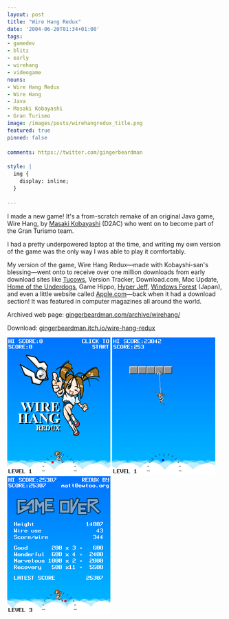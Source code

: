```yaml
---
layout: post
title: "Wire Hang Redux"
date: '2004-06-20T01:34+01:00'
tags:
- gamedev
- blitz
- early
- wirehang
- videogame
nouns:
- Wire Hang Redux
- Wire Hang
- Java
- Masaki Kobayashi
- Gran Turismo
image: /images/posts/wirehangredux_title.png
featured: true
pinned: false

comments: https://twitter.com/gingerbeardman

style: |
  img {
    display: inline;
  }

---
```


I made a new game! It's a from-scratch remake of an original Java game, Wire Hang, by [Masaki Kobayashi](https://www.mobygames.com/person/510170/masaki-kobayashi/) (D2AC) who went on to become part of the Gran Turismo team.

I had a pretty underpowered laptop at the time, and writing my own version of the game was the only way I was able to play it comfortably.

My version of the game, Wire Hang Redux—made with Kobayshi-san's blessing—went onto to receive over one million downloads from early download sites like [Tucows](https://en.wikipedia.org/wiki/Tucows), Version Tracker, Download.com, Mac Update, [Home of the Underdogs](https://en.wikipedia.org/wiki/Home_of_the_Underdogs), Game Hippo, [Hyper Jeff](http://osx.hyperjeff.net/Apps/apps?f=wire%20hang%20redux), [Windows Forest](https://web.archive.org/web/20040710054651/http://www.forest.impress.co.jp/article/2004/07/06/wirehangredux.html) (Japan), and even a little website called [Apple.com](https://web.archive.org/web/20050302140236/http://www.apple.com/downloads/macosx/games/action_adventure/wirehangredux.html)—back when it had a download section! It was featured in computer magazines all around the world.

Archived web page: [gingerbeardman.com/archive/wirehang/](https://www.gingerbeardman.com/archive/wirehang/)

Download: [gingerbeardman.itch.io/wire-hang-redux](https://gingerbeardman.itch.io/wire-hang-redux)

![IMG](/images/posts/wirehangredux_title.png)
![IMG](/images/posts/wirehangredux_game.png)
![IMG](/images/posts/wirehangredux_score.png)

